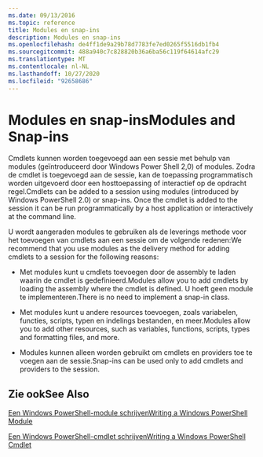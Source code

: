```yaml
---
ms.date: 09/13/2016
ms.topic: reference
title: Modules en snap-ins
description: Modules en snap-ins
ms.openlocfilehash: de4ff1de9a29b78d7783fe7ed0265f5516db1fb4
ms.sourcegitcommit: 488a940c7c828820b36a6ba56c119f64614afc29
ms.translationtype: MT
ms.contentlocale: nl-NL
ms.lasthandoff: 10/27/2020
ms.locfileid: "92658686"
---
```

# <a name="modules-and-snap-ins"></a><span data-ttu-id="11edb-103">Modules en snap-ins</span><span class="sxs-lookup"><span data-stu-id="11edb-103">Modules and Snap-ins</span></span>

<span data-ttu-id="11edb-104">Cmdlets kunnen worden toegevoegd aan een sessie met behulp van modules (geïntroduceerd door Windows Power Shell 2,0) of modules. Zodra de cmdlet is toegevoegd aan de sessie, kan de toepassing programmatisch worden uitgevoerd door een hosttoepassing of interactief op de opdracht regel.</span><span class="sxs-lookup"><span data-stu-id="11edb-104">Cmdlets can be added to a session using modules (introduced by Windows PowerShell 2.0) or snap-ins. Once the cmdlet is added to the session it can be run programmatically by a host application or interactively at the command line.</span></span>

<span data-ttu-id="11edb-105">U wordt aangeraden modules te gebruiken als de leverings methode voor het toevoegen van cmdlets aan een sessie om de volgende redenen:</span><span class="sxs-lookup"><span data-stu-id="11edb-105">We recommend that you use modules as the delivery method for adding cmdlets to a session for the following reasons:</span></span>

- <span data-ttu-id="11edb-106">Met modules kunt u cmdlets toevoegen door de assembly te laden waarin de cmdlet is gedefinieerd.</span><span class="sxs-lookup"><span data-stu-id="11edb-106">Modules allow you to add cmdlets by loading the assembly where the cmdlet is defined.</span></span> <span data-ttu-id="11edb-107">U hoeft geen module te implementeren.</span><span class="sxs-lookup"><span data-stu-id="11edb-107">There is no need to implement a snap-in class.</span></span>

- <span data-ttu-id="11edb-108">Met modules kunt u andere resources toevoegen, zoals variabelen, functies, scripts, typen en indelings bestanden, en meer.</span><span class="sxs-lookup"><span data-stu-id="11edb-108">Modules allow you to add other resources, such as variables, functions, scripts, types and formatting files, and more.</span></span>

- <span data-ttu-id="11edb-109">Modules kunnen alleen worden gebruikt om cmdlets en providers toe te voegen aan de sessie.</span><span class="sxs-lookup"><span data-stu-id="11edb-109">Snap-ins can be used only to add cmdlets and providers to the session.</span></span>

## <a name="see-also"></a><span data-ttu-id="11edb-110">Zie ook</span><span class="sxs-lookup"><span data-stu-id="11edb-110">See Also</span></span>

[<span data-ttu-id="11edb-111">Een Windows PowerShell-module schrijven</span><span class="sxs-lookup"><span data-stu-id="11edb-111">Writing a Windows PowerShell Module</span></span>](writing-a-windows-powershell-module.md)

[<span data-ttu-id="11edb-112">Een Windows PowerShell-cmdlet schrijven</span><span class="sxs-lookup"><span data-stu-id="11edb-112">Writing a Windows PowerShell Cmdlet</span></span>](../cmdlet/cmdlet-overview.md)
